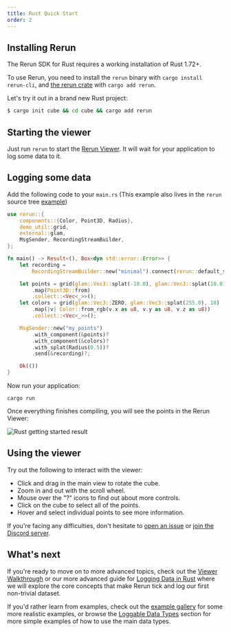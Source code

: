 ```yaml
---
title: Rust Quick Start
order: 2
---
```


## Installing Rerun
The Rerun SDK for Rust requires a working installation of Rust 1.72+.

To use Rerun, you need to install the `rerun` binary with `cargo install rerun-cli`, and [the rerun crate](https://crates.io/crates/rerun) with `cargo add rerun`.

Let's try it out in a brand new Rust project:
```bash
$ cargo init cube && cd cube && cargo add rerun
```

## Starting the viewer
Just run `rerun` to start the [Rerun Viewer](../reference/viewer/overview.md). It will wait for your application to log some data to it.

## Logging some data
Add the following code to your `main.rs`
(This example also lives in the `rerun` source tree [example](https://github.com/rerun-io/rerun/tree/latest/examples/rust/minimal/src/main.rs))
```rust
use rerun::{
    components::{Color, Point3D, Radius},
    demo_util::grid,
    external::glam,
    MsgSender, RecordingStreamBuilder,
};

fn main() -> Result<(), Box<dyn std::error::Error>> {
    let recording =
        RecordingStreamBuilder::new("minimal").connect(rerun::default_server_addr())?;

    let points = grid(glam::Vec3::splat(-10.0), glam::Vec3::splat(10.0), 10)
        .map(Point3D::from)
        .collect::<Vec<_>>();
    let colors = grid(glam::Vec3::ZERO, glam::Vec3::splat(255.0), 10)
        .map(|v| Color::from_rgb(v.x as u8, v.y as u8, v.z as u8))
        .collect::<Vec<_>>();

    MsgSender::new("my_points")
        .with_component(&points)?
        .with_component(&colors)?
        .with_splat(Radius(0.5))?
        .send(&recording)?;

    Ok(())
}
```

Now run your application:
```
cargo run
```

Once everything finishes compiling, you will see the points in the Rerun Viewer:

<picture>
  <source media="(max-width: 480px)" srcset="https://static.rerun.io/64200b0042929ec0a686de6ee154488447a80540_intro_users1_result_480w.png">
  <source media="(max-width: 768px)" srcset="https://static.rerun.io/2d8bbd8fe7da242f73ea269fdaa1c830552cff7d_intro_users1_result_768w.png">
  <source media="(max-width: 1024px)" srcset="https://static.rerun.io/429ce634ff41a5350167eff9dea51477c9225772_intro_users1_result_1024w.png">
  <source media="(max-width: 1200px)" srcset="https://static.rerun.io/c18c538b4e1a577cb0f89e87ef5853c03d5eb2d2_intro_users1_result_1200w.png">
  <img src="https://static.rerun.io/40dca5343e79c4a214fdac277dc601c3da8fb491_intro_users1_result_full.png" alt="Rust getting started result">
</picture>


## Using the viewer
Try out the following to interact with the viewer:
 * Click and drag in the main view to rotate the cube.
 * Zoom in and out with the scroll wheel.
 * Mouse over the "?" icons to find out about more controls.
 * Click on the cube to select all of the points.
 * Hover and select individual points to see more information.

If you're facing any difficulties, don't hesitate to [open an issue](https://github.com/rerun-io/rerun/issues/new/choose) or [join the Discord server](https://discord.gg/PXtCgFBSmH).

## What's next

If you're ready to move on to more advanced topics, check out the [Viewer Walkthrough](viewer-walkthrough.md) or our
more advanced guide for [Logging Data in Rust](logging-rust.md) where we will explore the core concepts that make
Rerun tick and log our first non-trivial dataset.

If you'd rather learn from examples, check out the [example gallery](/examples) for some more realistic examples, or browse the [Loggable Data Types](../reference/data_types.md) section for more simple examples of how to use the main data types.

